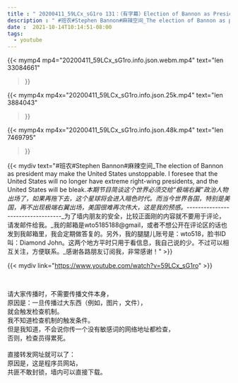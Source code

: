 ```yaml
---
title : " 20200411_59LCx_sG1ro 131：（有字幕）Election of Bannon as President。选班农当总统，或许才能让美国不倒。我预感美国再不出现极端右翼总统，美国将暗淡无光。 "
description : " #班农#Stephen Bannon#麻辣空间_The election of Bannon as president may make the United States unstoppable. I foresee that the United States will no longer have extreme right-wing presidents, and the United States will be bleak._本期节目简谈这个世界必须交给“极端右翼”政治人物出场了，如果再拖下去，这个星球将会进入暗色时代。而当今世界各国，特别是美国，再不出现极端右翼出场，美国很难再次伟大，这是我的预感。_----------------------------------_为了墙内朋友的安全，比较正面刚的内容就不要用于评论，请发邮件给我。_我的邮箱是wto5185188@gmail，或者不想公开在评论区的话也发到我邮箱里，我会定期做答复的。另外，我的腿腿儿账号是：wto518，脸书ID叫：Diamond John。这两个地方平时只用于看信息，我自己说的少。不过可以相互关注，方便联系。_感谢各路朋友订阅我，非常感谢！ "
date :  2021-10-14T10:14:51-08:00
tags:
  - youtube
---
```


{{< mymp4 mp4="20200411_59LCx_sG1ro.info.json.webm.mp4" 
text="len 33084661"
>}}

{{< mymp4x  mp4x="20200411_59LCx_sG1ro.info.json.25k.mp4"
text="len 3884043"
>}}

{{< mymp4x  mp4x="20200411_59LCx_sG1ro.info.json.48k.mp4"
text="len 7469795"
>}}


{{< mydiv text="#班农#Stephen Bannon#麻辣空间_The election of Bannon as president may make the United States unstoppable. I foresee that the United States will no longer have extreme right-wing presidents, and the United States will be bleak._本期节目简谈这个世界必须交给“极端右翼”政治人物出场了，如果再拖下去，这个星球将会进入暗色时代。而当今世界各国，特别是美国，再不出现极端右翼出场，美国很难再次伟大，这是我的预感。_----------------------------------_为了墙内朋友的安全，比较正面刚的内容就不要用于评论，请发邮件给我。_我的邮箱是wto5185188@gmail，或者不想公开在评论区的话也发到我邮箱里，我会定期做答复的。另外，我的腿腿儿账号是：wto518，脸书ID叫：Diamond John。这两个地方平时只用于看信息，我自己说的少。不过可以相互关注，方便联系。_感谢各路朋友订阅我，非常感谢！" >}}
<br>

{{< mydiv link="https://www.youtube.com/watch?v=59LCx_sG1ro" >}}


<br>

请大家传播时，不需要传播文件本身，<br>
原因是：一旦传播过大东西（例如，图片，文件），<br>
就会触发检查机制。<br>
我不知道检查机制的触发条件。<br>
但是我知道，不会说你传一个没有敏感词的网络地址都检查，<br>
否则，检查员得累死。<br><br>
直接转发网址就可以了：<br>
原因是，这是程序员网站，<br>
共匪不敢封锁，墙内可以直接下载。



